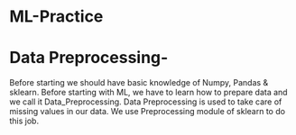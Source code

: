 # ML-Practice

# Data Preprocessing-
Before starting we should have basic knowledge of Numpy, Pandas & sklearn.
Before starting with ML, we have to learn how to prepare data and we call it Data_Preprocessing.
Data Preprocessing is used to take care of missing values in our data.
We use Preprocessing module of sklearn to do this job.
